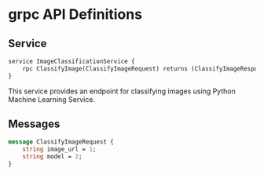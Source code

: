 # grpc API Definitions

## Service

```proto
service ImageClassificationService {
    rpc ClassifyImage(ClassifyImageRequest) returns (ClassifyImageResponse);
}
```

This service provides an endpoint for classifying images using Python Machine Learning Service.

## Messages

```proto
message ClassifyImageRequest {
    string image_url = 1;
    string model = 2;
}
```